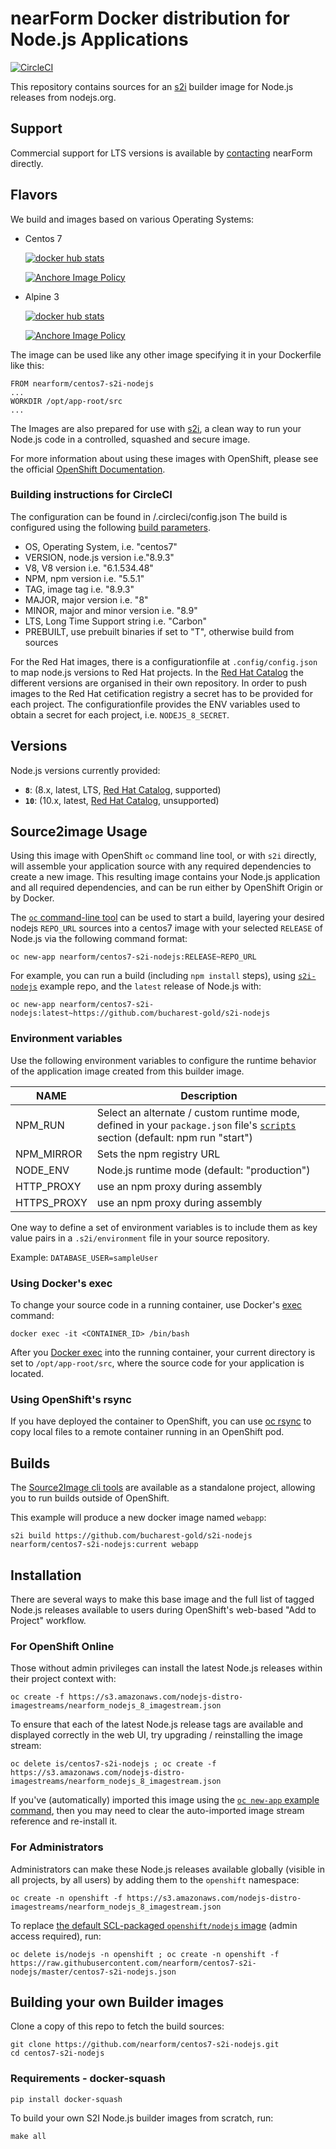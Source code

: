 # nearForm Docker distribution for Node.js Applications

[![CircleCI](https://circleci.com/gh/nearform/nodejs-distribution.svg?style=svg)](https://circleci.com/gh/nearform/nodejs-distribution)

This repository contains sources for an [s2i](https://github.com/openshift/source-to-image) builder image for Node.js releases from nodejs.org.

## Support
Commercial support for LTS versions is available by [contacting](https://www.nearform.com/contact/) nearForm directly.

## Flavors
We build and images based on various Operating Systems:
* Centos 7

  [![docker hub stats](http://dockeri.co/image/nearform/centos7-s2i-nodejs)](https://hub.docker.com/r/nearform/centos7-s2i-nodejs/)

  [![Anchore Image Policy](https://anchore.io/service/badges/policy/f1218ba21d522a569a4e06ca2993c68c008a16f5fb7983ffbc606e971be9e7d2?registry=dockerhub&repository=nearform/centos7-s2i-nodejs&tag=latest)](https://anchore.io)

* Alpine 3

  [![docker hub stats](http://dockeri.co/image/nearform/alpine3-s2i-nodejs)](https://hub.docker.com/r/nearform/alpine3-s2i-nodejs/)

  [![Anchore Image Policy](https://anchore.io/service/badges/policy/f3906d19235433ed5d19b934618fe8f9db60160034b208efac2d761124c7c05a?registry=dockerhub&repository=nearform/alpine3-s2i-nodejs&tag=latest)](https://anchore.io)

The image can be used like any other image specifying it in your Dockerfile like this:
```
FROM nearform/centos7-s2i-nodejs
...
WORKDIR /opt/app-root/src
...
```
The Images are also prepared for use with [s2i](https://github.com/openshift/source-to-image/), a clean way to run your Node.js code in a controlled, squashed and secure image.

For more information about using these images with OpenShift, please see the
official [OpenShift Documentation](https://docs.openshift.org/latest/using_images/s2i_images/nodejs.html).

### Building instructions for CircleCI ###
The configuration can be found in /.circleci/config.json
The build is configured using the following [build parameters](https://circleci.com/docs/2.0/env-vars/#injecting-environment-variables-with-the-api).
* OS, Operating System, i.e. "centos7"
* VERSION, node.js version i.e."8.9.3"
* V8, V8 version i.e. "6.1.534.48"
* NPM, npm version i.e. "5.5.1"
* TAG, image tag i.e. "8.9.3"
* MAJOR, major version i.e. "8"
* MINOR, major and minor version i.e. "8.9"
* LTS, Long Time Support string i.e. "Carbon"
* PREBUILT, use prebuilt binaries if set to "T", otherwise build from sources

For the Red Hat images, there is a configurationfile at `.config/config.json` to map node.js versions to Red Hat projects. In the [Red Hat Catalog](https://access.redhat.com/containers/#/vendor/nearform) the different versions are organised in their own repository.
In order to push images to the Red Hat cetification registry a secret has to be provided for each project.
The configurationfile provides the ENV variables used to obtain a secret for each project, i.e. `NODEJS_8_SECRET`.

## Versions

Node.js versions currently provided:

<!-- versions.start -->
* **`8`**: (8.x, latest, LTS, [Red Hat Catalog](https://access.redhat.com/containers/?tab=overview#/registry.connect.redhat.com/nearform/nearform-s2i-nodejs8), supported)
* **`10`**: (10.x, latest, [Red Hat Catalog](https://access.redhat.com/containers/?tab=overview#/registry.connect.redhat.com/nearform/nearform-s2i-nodejs10), unsupported)
<!-- versions.end -->

## Source2image Usage

Using this image with OpenShift `oc` command line tool, or with `s2i` directly, will
assemble your application source with any required dependencies to create a new image.
This resulting image contains your Node.js application and all required dependencies,
and can be run either by OpenShift Origin or by Docker.

The [`oc` command-line tool](https://github.com/openshift/origin/releases) can be used to start a build, layering your desired nodejs `REPO_URL` sources into a centos7 image with your selected `RELEASE` of Node.js via the following command format:

```
oc new-app nearform/centos7-s2i-nodejs:RELEASE~REPO_URL
```

For example, you can run a build (including `npm install` steps), using  [`s2i-nodejs`](http://github.com/bucharest-gold/s2i-nodejs) example repo, and the `latest` release of
Node.js with:

```
oc new-app nearform/centos7-s2i-nodejs:latest~https://github.com/bucharest-gold/s2i-nodejs
```

### Environment variables

Use the following environment variables to configure the runtime behavior of the
application image created from this builder image.

NAME        | Description
------------|-------------
NPM_RUN     | Select an alternate / custom runtime mode, defined in your `package.json` file's [`scripts`](https://docs.npmjs.com/misc/scripts) section (default: npm run "start")
NPM_MIRROR  | Sets the npm registry URL
NODE_ENV    | Node.js runtime mode (default: "production")
HTTP_PROXY  | use an npm proxy during assembly
HTTPS_PROXY | use an npm proxy during assembly

One way to define a set of environment variables is to include them as key value pairs
in a `.s2i/environment` file in your source repository.

Example: `DATABASE_USER=sampleUser`

### Using Docker's exec

To change your source code in a running container, use Docker's [exec](http://docker.io) command:

```
docker exec -it <CONTAINER_ID> /bin/bash
```

After you [Docker exec](http://docker.io) into the running container, your current directory is set to `/opt/app-root/src`, where the source code for your application is located.

### Using OpenShift's rsync

If you have deployed the container to OpenShift, you can use [oc rsync](https://docs.openshift.org/latest/dev_guide/copy_files_to_container.html) to copy local files to a remote container running in an OpenShift pod.

## Builds

The [Source2Image cli tools](https://github.com/openshift/source-to-image/releases) are available as a standalone project, allowing you to run builds outside of OpenShift.

This example will produce a new docker image named `webapp`:

```
s2i build https://github.com/bucharest-gold/s2i-nodejs nearform/centos7-s2i-nodejs:current webapp
```

## Installation

There are several ways to make this base image and the full list of tagged Node.js releases available to users during OpenShift's web-based "Add to Project" workflow.

### For OpenShift Online
Those without admin privileges can install the latest Node.js releases within their project context with:

```
oc create -f https://s3.amazonaws.com/nodejs-distro-imagestreams/nearform_nodejs_8_imagestream.json
```

To ensure that each of the latest Node.js release tags are available and displayed correctly in the web UI, try upgrading / reinstalling the image stream:

```
oc delete is/centos7-s2i-nodejs ; oc create -f https://s3.amazonaws.com/nodejs-distro-imagestreams/nearform_nodejs_8_imagestream.json
```

If you've (automatically) imported this image using the [`oc new-app` example command](#usage), then you may need to clear the auto-imported image stream reference and re-install it.

### For Administrators

Administrators can make these Node.js releases available globally (visible in all projects, by all users) by adding them to the `openshift` namespace:

```
oc create -n openshift -f https://s3.amazonaws.com/nodejs-distro-imagestreams/nearform_nodejs_8_imagestream.json
```

To replace [the default SCL-packaged `openshift/nodejs` image](https://hub.docker.com/r/openshift/nodejs-010-centos7/) (admin access required), run:

```
oc delete is/nodejs -n openshift ; oc create -n openshift -f https://raw.githubusercontent.com/nearform/centos7-s2i-nodejs/master/centos7-s2i-nodejs.json
```

## Building your own Builder images

Clone a copy of this repo to fetch the build sources:

```
git clone https://github.com/nearform/centos7-s2i-nodejs.git
cd centos7-s2i-nodejs
```

### Requirements - docker-squash

`pip install docker-squash`

To build your own S2I Node.js builder images from scratch, run:

```
make all
```
